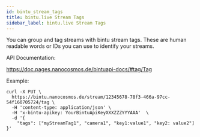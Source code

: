 ```yaml
---
id: bintu_stream_tags
title: bintu.live Stream Tags
sidebar_label: bintu.live Stream Tags
---
```


You can group and tag streams with bintu stream tags. These are human readable words or IDs you can use to identify your streams.

API Documentation:

https://doc.pages.nanocosmos.de/bintuapi-docs/#tag/Tag

Example:

    curl -X PUT \
      https://bintu.nanocosmos.de/stream/12345678-78f3-466a-97cc-54f160705724/tag \
      -H 'content-type: application/json' \
      -H 'x-bintu-apikey: YourBintuApiKeyXXXZZZYYYAAA'  \
      -d '{
        "tags": ["myStreamTag1", "camera1", "key1:value1", "key2: value2"]
    }'
